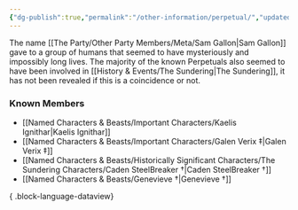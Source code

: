 ```yaml
---
{"dg-publish":true,"permalink":"/other-information/perpetual/","updated":"2025-06-10T19:10:49.866+01:00"}
---
```


The name [[The Party/Other Party Members/Meta/Sam Gallon\|Sam Gallon]] gave to a group of humans that seemed to have mysteriously and impossibly long lives. The majority of the known Perpetuals also seemed to have been involved in [[History & Events/The Sundering\|The Sundering]], it has not been revealed if this is a coincidence or not.

### Known Members
- [[Named Characters & Beasts/Important Characters/Kaelis Ignithar\|Kaelis Ignithar]]
- [[Named Characters & Beasts/Important Characters/Galen Verix ‡\|Galen Verix ‡]]
- [[Named Characters & Beasts/Historically Significant  Characters/The Sundering Characters/Caden SteelBreaker †\|Caden SteelBreaker †]]
- [[Named Characters & Beasts/Genevieve †\|Genevieve †]]

{ .block-language-dataview}
